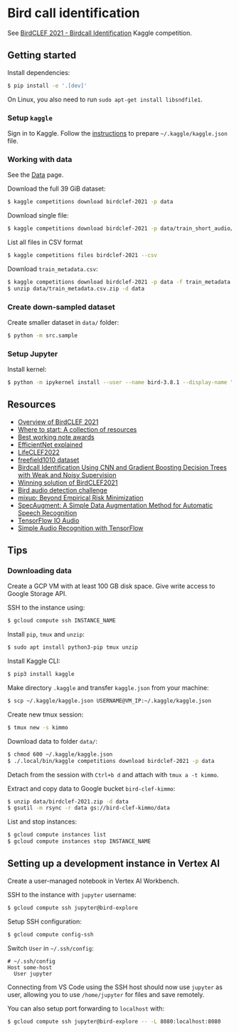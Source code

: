 # Bird call identification

See [BirdCLEF 2021 - Birdcall Identification](https://www.kaggle.com/c/birdclef-2021#) Kaggle competition.

## Getting started

Install dependencies:

```bash
$ pip install -e '.[dev]'
```

On Linux, you also need to run `sudo apt-get install libsndfile1`.

### Setup `kaggle`

Sign in to Kaggle. Follow the [instructions](https://github.com/Kaggle/kaggle-api) to prepare `~/.kaggle/kaggle.json` file.

### Working with data

See the [Data](https://www.kaggle.com/c/birdclef-2021/data) page.

Download the full 39 GiB dataset:

```bash
$ kaggle competitions download birdclef-2021 -p data
```

Download single file:

```bash
$ kaggle competitions download birdclef-2021 -p data/train_short_audio/acafly -f train_short_audio/acafly/XC109605.ogg
```

List all files in CSV format

```bash
$ kaggle competitions files birdclef-2021 --csv
```

Download `train_metadata.csv`:

```bash
$ kaggle competitions download birdclef-2021 -p data -f train_metadata.csv
$ unzip data/train_metadata.csv.zip -d data
```

### Create down-sampled dataset

Create smaller dataset in `data/` folder:

```bash
$ python -m src.sample
```

### Setup Jupyter

Install kernel:

```bash
$ python -m ipykernel install --user --name bird-3.8.1 --display-name "Python (bird-3.8.1)"
```

## Resources

- [Overview of BirdCLEF 2021](http://ceur-ws.org/Vol-2936/paper-123.pdf)
- [Where to start: A collection of resources](https://www.kaggle.com/c/birdclef-2021/discussion/230000)
- [Best working note awards](https://www.kaggle.com/c/birdclef-2021/discussion/252995)
- [EfficientNet explained](https://paperswithcode.com/method/efficientnet)
- [LifeCLEF2022](https://www.imageclef.org/LifeCLEF2022)
- [freefield1010 dataset](https://arxiv.org/pdf/1309.5275.pdf)
- [Birdcall Identification Using CNN and Gradient Boosting Decision Trees with Weak and Noisy Supervision](http://ceur-ws.org/Vol-2936/paper-136.pdf)
- [Winning solution of BirdCLEF2021](https://github.com/namakemono/kaggle-birdclef-2021)
- [Bird audio detection challenge](http://dcase.community/challenge2018/task-bird-audio-detection)
- [mixup: Beyond Empirical Risk Minimization](https://arxiv.org/abs/1710.09412)
- [SpecAugment: A Simple Data Augmentation Method for Automatic Speech Recognition](https://arxiv.org/abs/1904.08779)
- [TensorFlow IO Audio](https://www.tensorflow.org/io/tutorials/audio)
- [Simple Audio Recognition with TensorFlow](https://www.tensorflow.org/tutorials/audio/simple_audio)

## Tips

### Downloading data

Create a GCP VM with at least 100 GB disk space. Give write access to Google Storage API.

SSH to the instance using:

```bash
$ gcloud compute ssh INSTANCE_NAME
```

Install `pip`, `tmux` and `unzip`:

```bash
$ sudo apt install python3-pip tmux unzip
```

Install Kaggle CLI:

```bash
$ pip3 install kaggle
```

Make directory `.kaggle` and transfer `kaggle.json` from your machine:

```bash
$ scp ~/.kaggle/kaggle.json USERNAME@VM_IP:~/.kaggle/kaggle.json
```

Create new tmux session:

```bash
$ tmux new -s kimmo
```

Download data to folder `data/`:

```bash
$ chmod 600 ~/.kaggle/kaggle.json
$ ./.local/bin/kaggle competitions download birdclef-2021 -p data
```

Detach from the session with `Ctrl+b d` and attach with `tmux a -t kimmo`.

Extract and copy data to Google bucket `bird-clef-kimmo`:

```bash
$ unzip data/birdclef-2021.zip -d data
$ gsutil -m rsync -r data gs://bird-clef-kimmo/data
```

List and stop instances:

```bash
$ gcloud compute instances list
$ gcloud compute instances stop INSTANCE_NAME
```

## Setting up a development instance in Vertex AI

Create a user-managed notebook in Vertex AI Workbench.

SSH to the instance with `jupyter` username:

```bash
$ gcloud compute ssh jupyter@bird-explore
```

Setup SSH configuration:

```bash
$ gcloud compute config-ssh
```

Switch `User` in `~/.ssh/config`:

```
# ~/.ssh/config
Host some-host
  User jupyter
```

Connecting from VS Code using the SSH host should now use `jupyter` as user, allowing you to use `/home/jupyter` for files and save remotely.

You can also setup port forwarding to `localhost` with:

```bash
$ gcloud compute ssh jupyter@bird-explore -- -L 8080:localhost:8080
```
